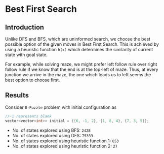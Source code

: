 # Best First Search


## Introduction

Unlike DFS and BFS, which are uninformed search, we choose the best possible option of the given moves in Best First Search. This is achieved by using a heuristic function ```h(x)``` which determines the similarity of current state with goal state. 

For example, while solving maze, we might prefer left follow rule over right follow rule if we know that the end is at the top-left of maze. Thus, at every junction we arrive in the maze, the one which leads us to left seems the best option to choose first.

## Results
Consider ```8-Puzzle``` problem with initial configuration as 
```cpp
//-1 represents blank
vector<vector<int>> initial = {{6, -1, 2}, {1, 8, 4}, {7, 3, 5}};
```

* No. of states explored using BFS: ```2428```
* No. of states explored using DFS: ```75333```
* No. of states explored using heuristic function 1: ```653```
* No. of states explored using heuristic function 2: ```27```